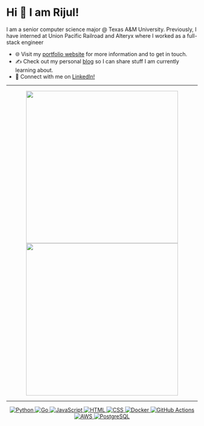 
# Hi 👋 I am Rijul! 
I am a senior computer science major @ Texas A&M University. Previously, I have interned at Union Pacific Railroad and Alteryx where I worked as a full-stack engineer

- 🌐 Visit my [portfolio website](https://rijulranjan.netlify.app) for more information and to get in touch.
- ✍️ Check out my personal [blog](https://rijulranjan.netlify.app) so I can share stuff I am currently learning about. 
- 👋 Connect with me on [LinkedIn!](https://linkedin.com/in/rijulr/)
---

<p align="center">
  <img src="https://github-readme-stats.vercel.app/api?username=rijulrr&show_icons=true&theme=bear" width="400">
  <img src="https://github-readme-streak-stats.herokuapp.com?user=rijulrr&theme=dark&hide_border=true" width="400">
</p>

---
<p align="center">
  <a href="https://www.python.org/" target="_blank">
    <img src="https://img.shields.io/badge/Python-%2314354C.svg?style=flat-square&logo=python&logoColor=white" alt="Python">
  </a>
  <a href="(https://go.dev/" target="_blank">
    <img src="https://img.shields.io/badge/Go-00ADD8?style=for-the-badge&logo=go&logoColor=white" alt="Go">
  </a>
  <a href="https://www.javascript.com/" target="_blank">
    <img src="https://img.shields.io/badge/JavaScript-%23F7DF1E.svg?style=flat-square&logo=javascript&logoColor=black" alt="JavaScript">
  </a>
  <a href="https://html.com/" target="_blank">
    <img src="https://img.shields.io/badge/HTML-%23E34F26.svg?style=flat-square&logo=html5&logoColor=white" alt="HTML">
  </a>
  <a href="https://www.w3.org/Style/CSS/Overview.en.html" target="_blank">
    <img src="https://img.shields.io/badge/CSS-%231572B6.svg?style=flat-square&logo=css3&logoColor=white" alt="CSS">
  </a>
  <a href="https://www.docker.com/" target="_blank">
    <img src="https://img.shields.io/badge/Docker-%232496ED.svg?style=flat-square&logo=docker&logoColor=white" alt="Docker">
  </a>
  <a href="https://github.com/features/actions" target="_blank">
    <img src="https://img.shields.io/badge/GitHub%20Actions-%232671E5.svg?style=flat-square&logo=github-actions&logoColor=white" alt="GitHub Actions">
  </a>
  <a href="https://aws.amazon.com/" target="_blank">
    <img src="https://img.shields.io/badge/AWS-%23FF9900.svg?style=flat-square&logo=amazon-aws&logoColor=white" alt="AWS">
  </a>
    <a href="https://www.postgresql.org/" target="_blank">
    <img src="https://img.shields.io/badge/PostgreSQL-316192?style=for-the-badge&logo=postgresql&logoColor=white" alt="PostgreSQL">
  </a>
</p>
